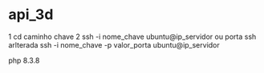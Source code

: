# api_3d

1 cd caminho chave
2 ssh -i nome_chave ubuntu@ip_servidor
ou porta ssh arlterada
ssh -i nome_chave -p valor_porta ubuntu@ip_servidor


php 8.3.8
